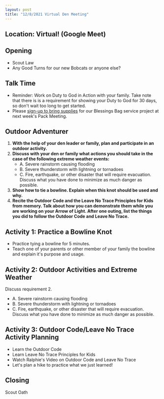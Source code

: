 ```yaml
---
layout: post
title: "12/8/2021 Virtual Den Meeting"
---
```


## Location: Virtual! (Google Meet)

## Opening

- Scout Law
- Any Good Turns for our new Bobcats or anyone else?

## Talk Time

- Reminder: Work on Duty to God in Action with your family. Take note that there is is a requirement for showing your Duty to God for 30 days, so don't wait too long to get started.
- Please [sign-up to bring supplies](https://www.signupgenius.com/go/5080549a5aa2aa3fb6-pack1) for our Blessings Bag service project at next week's Pack Meeting.

## Outdoor Adventurer

1. **With the help of your den leader or family, plan and participate in an outdoor activity.**
2. **Discuss with your den or family what actions you should take in the case of the following extreme weather events:**
    - A. Severe rainstorm causing flooding
    - B. Severe thunderstorm with lightning or tornadoes
    - C. Fire, earthquake, or other disaster that will require evacuation. Discuss  what you have done to minimize as much danger as possible.
3. **Show how to tie a bowline. Explain when this knot should be used and why.**
4. **Recite the Outdoor Code and the Leave No Trace Principles for Kids from memory. Talk about how you can demonstrate them while you are working on your Arrow of Light. After one outing, list the things you did to follow the Outdoor Code and Leave No Trace.**

## Activity 1: Practice a Bowline Knot

- Practice tying a bowline for 5 minutes.
- Teach one of your parents or other member of your family the bowline and explain it's purpose and usage.

## Activity 2: Outdoor Activities and Extreme Weather

Discuss requirement 2.

- A. Severe rainstorm causing flooding
- B. Severe thunderstorm with lightning or tornadoes
- C. Fire, earthquake, or other disaster that will require evacuation. Discuss  what you have done to minimize as much danger as possible.

## Activity 3: Outdoor Code/Leave No Trace Activity Planning

- Learn the Outdoor Code
- Learn Leave No Trace Principles for Kids
- Watch Ralphie's Video on Outdoor Code and Leave No Trace
- Let's plan a hike to practice what we just learned!

## Closing

Scout Oath
